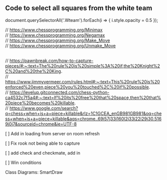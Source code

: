 ## Code to select all squares from the white team
document.querySelectorAll('.Wteam').forEach(i => { i.style.opacity = 0.5 });






// https://www.chessprogramming.org/Minimax
<br>
// https://www.chessprogramming.org/Negamax
<br>
// https://www.chessprogramming.org/Make_Move
<br>
// https://www.chessprogramming.org/Unmake_Move
<br>
<br>

// https://pawnbreak.com/how-to-capture-pieces/#:~:text=The%20rule%20is%20simple%3A%20if,the%20Knight%2C%20and%20the%20King.
<br>
// https://www.jimmyvermeer.com/rules.html#:~:text=This%20rule%20is%20enforced%20even,piece%20you%20touched%2C%20if%20possible.
<br>
// https://levelup.gitconnected.com/chess-python-ca4532c7f5a4#:~:text=If%20its%20free%20that%20space,then%20that%20piece%20becomes%20killable.
<br>
// https://www.google.com/search?q=chess+when+is+a+piece+killable&rlz=1C1GCEA_enGB981GB981&oq=chess+when+is+a+piece+killable&aqs=chrome..69i57j33i160l2j33i22i29i30.5169j0j7&sourceid=chrome&ie=UTF-8





[ ] Add in loading from server on room refresh

[ ] Fix rook not being able to capture 

[ ] add check and checkmate, add in 

[ ] Win conditions



Class Diagrams: SmartDraw